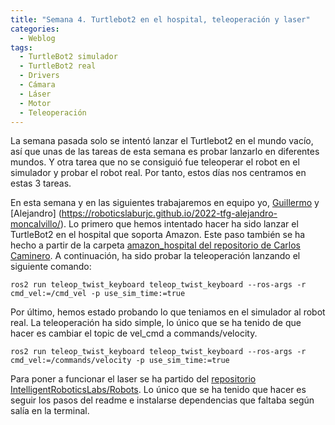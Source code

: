 ```yaml
---
title: "Semana 4. Turtlebot2 en el hospital, teleoperación y laser"
categories:
  - Weblog
tags:
  - TurtleBot2 simulador
  - TurtleBot2 real
  - Drivers
  - Cámara
  - Láser
  - Motor
  - Teleoperación
---
```



La semana pasada solo se intentó lanzar el Turtlebot2 en el mundo vacío, así que unas de las tareas de esta semana es probar lanzarlo en diferentes mundos. Y otra tarea que no se consiguió fue teleoperar el robot en el simulador y probar el robot real. Por tanto, estos días nos centramos en estas 3 tareas. 


En esta semana y en las siguientes trabajaremos en equipo yo, [Guillermo](https://roboticslaburjc.github.io/2022-tfg-guillermo-bernal/) y [Alejandro] (https://roboticslaburjc.github.io/2022-tfg-alejandro-moncalvillo/). Lo primero que hemos intentado hacer ha sido lanzar el TurtleBot2 en el hospital que soporta Amazon. Este paso también se ha hecho a partir de la carpeta [amazon_hospital del repositorio de Carlos Caminero](https://github.com/RoboticsLabURJC/2021-tfg-carlos-caminero/tree/main/amazon_hospital). A continuación, ha sido probar la teleoperación lanzando el siguiente comando:
~~~
ros2 run teleop_twist_keyboard teleop_twist_keyboard --ros-args -r cmd_vel:=/cmd_vel -p use_sim_time:=true
~~~

Por último, hemos estado probando lo que teniamos en el simulador al robot real. La teleoperación ha sido simple, lo único que se ha tenido de que hacer es cambiar el topic de vel_cmd a commands/velocity.

~~~
ros2 run teleop_twist_keyboard teleop_twist_keyboard --ros-args -r cmd_vel:=/commands/velocity -p use_sim_time:=true
~~~

Para poner a funcionar el laser se ha partido del [repositorio IntelligentRoboticsLabs/Robots](https://github.com/IntelligentRoboticsLabs/Robots/tree/humble/kobuki). Lo único que se ha tenido que hacer es seguir los pasos del readme e instalarse dependencias que faltaba según salía en la terminal. 